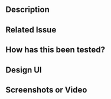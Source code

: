 ## Description
<!-- Describe your changes in detail -->

## Related Issue
<!-- Please link to the issue here: -->

## How has this been tested?
<!-- Please, describe in detail how you tested your changes -->

## Design UI
<!-- Please add the design to develop -->

## Screenshots or Video